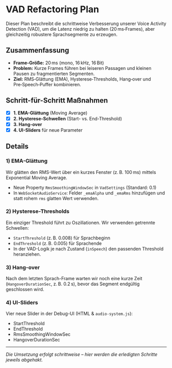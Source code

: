 ﻿# VAD Refactoring Plan

Dieser Plan beschreibt die schrittweise Verbesserung unserer Voice Activity Detection (VAD),
um die Latenz niedrig zu halten (20 ms‑Frames), aber gleichzeitig robustere Sprachsegmente zu erzeugen.

## Zusammenfassung

- **Frame-Größe:** 20 ms (mono, 16 kHz, 16 Bit)
- **Problem:** Kurze Frames führen bei leiseren Passagen und kleinen Pausen zu fragmentierten Segmenten.
- **Ziel:** RMS‑Glättung (EMA), Hysterese‑Thresholds, Hang‑over und Pre‑Speech‑Puffer kombinieren.

## Schritt-für-Schritt Maßnahmen

- [x] **1. EMA-Glättung** (Moving Average)
- [x] **2. Hysterese-Schwellen** (Start- vs. End-Threshold)
- [x] **3. Hang-over**
- [x] **4. UI-Sliders** für neue Parameter

## Details

### 1) EMA-Glättung

Wir glätten den RMS-Wert über ein kurzes Fenster (z. B. 100 ms) mittels Exponential Moving Average.
- Neue Property `RmsSmoothingWindowSec` in `VadSettings` (Standard: 0.1)
- In `WebSocketAudioService`: Felder `_emaAlpha` und `_emaRms` hinzufügen und statt rohem `rms` glatten Wert verwenden.

### 2) Hysterese-Thresholds

Ein einziger Threshold führt zu Oszillationen. Wir verwenden getrennte Schwellen:
- `StartThreshold` (z. B. 0.008) für Sprachbeginn
- `EndThreshold` (z. B. 0.005)   für Sprachende
- In der VAD-Logik je nach Zustand (`inSpeech`) den passenden Threshold heranziehen.

### 3) Hang-over

Nach dem letzten Sprach-Frame warten wir noch eine kurze Zeit (`HangoverDurationSec`, z. B. 0.2 s),
bevor das Segment endgültig geschlossen wird.

### 4) UI-Sliders

Vier neue Slider in der Debug-UI (HTML & `audio-system.js`):
- StartThreshold
- EndThreshold
- RmsSmoothingWindowSec
- HangoverDurationSec

---

*Die Umsetzung erfolgt schrittweise – hier werden die erledigten Schritte jeweils abgehakt.*